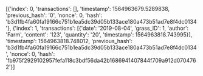 [{'index': 0, 'transactions': [], 'timestamp': 1564963679.5289838, 'previous_hash': '0', 'nonce': 0, 'hash': 'b3d1fb4fa60fa19166c751b1ea5dc39d05b133ace180a473b51ad7e8f4dc0134'}, {'index': 1, 'transactions': [{'date': '2019-08-04', 'grass_ID': 1, 'author': 'Farm', 'content': '123', 'quantity': '20', 'timestamp': 1564963818.743995}], 'timestamp': 1564963818.748012, 'previous_hash': 'b3d1fb4fa60fa19166c751b1ea5dc39d05b133ace180a473b51ad7e8f4dc0134', 'nonce': 0, 'hash': 'fb975f2929102957fefa118c3bdf56da42b1686941407844f709a912d0704762'}]